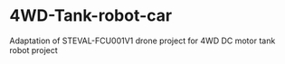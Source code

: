 # 4WD-Tank-robot-car
Adaptation of STEVAL-FCU001V1 drone project for 4WD DC motor tank robot project
